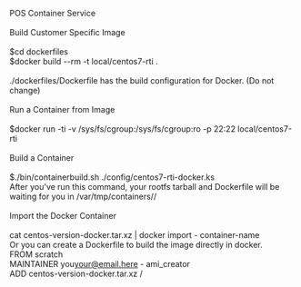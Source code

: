 POS Container Service<br>
<br>
Build Customer Specific Image<br>
<br>
$cd dockerfiles<br>
$docker build --rm -t local/centos7-rti .<br>
<br>
./dockerfiles/Dockerfile has the build configuration for Docker. (Do not change)<br>
<br>
Run a Container from Image<br> 
<br>
$docker run -ti -v /sys/fs/cgroup:/sys/fs/cgroup:ro -p 22:22 local/centos7-rti<br>
<br>
Build a Container<br>
<br>
$./bin/containerbuild.sh ./config/centos7-rti-docker.ks<br>
After you've run this command, your rootfs tarball and Dockerfile will be waiting for you in /var/tmp/containers/<datestamp>/<br>
<br>
Import the Docker Container<br>
<br>
cat centos-version-docker.tar.xz | docker import - container-name
<br>
Or you can create a Dockerfile to build the image directly in docker.
<br>
FROM scratch
<br>
MAINTAINER you<your@email.here> - ami_creator
<br>
ADD centos-version-docker.tar.xz /
<br>
